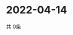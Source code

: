 # 2022-04-14
  共 0条

  <!-- BEGIN -->
  <!-- 最后更新时间Thu Apr 14 2022 14:05:07 GMT+0000 (Coordinated Universal Time) -->
  
  <!-- END -->
  
  